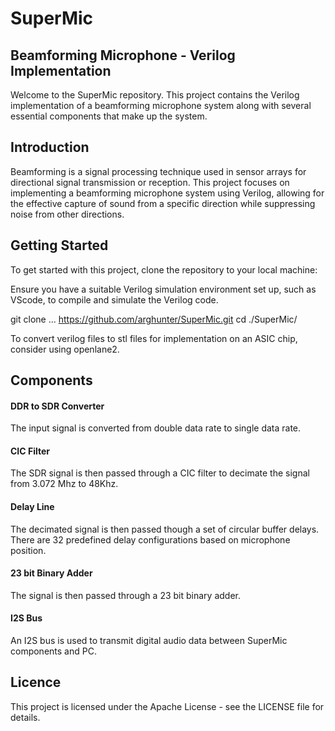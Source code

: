 # SuperMic
## Beamforming Microphone - Verilog Implementation
Welcome to the SuperMic repository. This project contains the Verilog implementation of a beamforming microphone system along with several essential components that make up the system.

## Introduction
Beamforming is a signal processing technique used in sensor arrays for directional signal transmission or reception. This project focuses on implementing a beamforming microphone system using Verilog, allowing for the effective capture of sound from a specific direction while suppressing noise from other directions.

## Getting Started
To get started with this project, clone the repository to your local machine:

Ensure you have a suitable Verilog simulation environment set up, such as VScode, to compile and simulate the Verilog code.

git clone ... https://github.com/arghunter/SuperMic.git
cd ./SuperMic/

To convert verilog files to stl files for implementation on an ASIC chip, consider using openlane2.

## Components
#### DDR to SDR Converter
The input signal is converted from double data rate to single data rate.
#### CIC Filter
The SDR signal is then passed through a CIC filter to decimate the signal from 3.072 Mhz to 48Khz.
#### Delay Line
The decimated signal is then passed though a set of circular buffer delays.
There are 32 predefined delay configurations based on microphone position.
#### 23 bit Binary Adder
The signal is then passed through a 23 bit binary adder.
#### I2S Bus
An I2S bus is used to transmit digital audio data between SuperMic components and PC.

## Licence
This project is licensed under the Apache License - see the LICENSE file for details.
